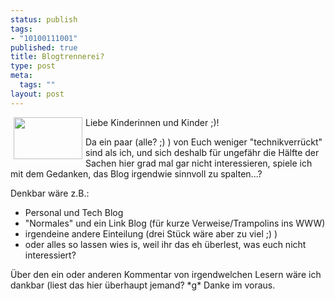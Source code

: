 ```yaml
--- 
status: publish
tags: 
- "10100111001"
published: true
title: Blogtrennerei?
type: post
meta: 
  tags: ""
layout: post
---
```

<p><img width="110" height="67" border="0" hspace="5" align="left" src="/wp-content/olduploads/schriftrolle2.serendipityThumb.gif" alt=""  />Liebe Kinderinnen und Kinder ;)!</p>

<p>Da ein paar (alle? ;) ) von Euch weniger &quot;technikverrückt&quot; sind als ich, und sich deshalb für ungefähr die Hälfte der Sachen hier grad mal gar nicht interessieren, spiele ich mit dem Gedanken, das Blog irgendwie sinnvoll zu spalten...?</p>

<p>Denkbar wäre z.B.:<br />
<ul>
    <li>Personal und Tech Blog</li>
    <li>&quot;Normales&quot; und ein Link Blog (für kurze Verweise/Trampolins ins WWW)</li>
    <li>irgendeine andere Einteilung (drei Stück wäre aber zu viel ;) )</li>
    <li>oder alles so lassen wies is, weil ihr das eh überlest, was euch nicht interessiert?</li>
</ul>
</p>

<p>Über den ein oder anderen Kommentar von irgendwelchen Lesern wäre ich dankbar (liest das hier überhaupt jemand? *g* Danke im voraus.</p>

